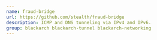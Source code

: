 ```yaml
---
name: fraud-bridge
url: https://github.com/stealth/fraud-bridge
description: ICMP and DNS tunneling via IPv4 and IPv6.
group: blackarch blackarch-tunnel blackarch-networking
---
```

